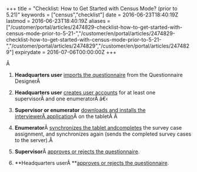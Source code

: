 ﻿+++
title = "Checklist: How to Get Started with Census Mode? (prior to 5.21)"
keywords = ["census","checklist"]
date = 2016-06-23T18:40:19Z
lastmod = 2016-06-23T18:40:19Z
aliases = ["/customer/portal/articles/2474829-checklist-how-to-get-started-with-census-mode-prior-to-5-21-","/customer/en/portal/articles/2474829-checklist-how-to-get-started-with-census-mode-prior-to-5-21-","/customer/portal/articles/2474829","/customer/en/portal/articles/2474829"]
expirydate = 2016-07-06T00:00:00Z
+++

Â 

1.  **Headquarters user** [imports the
    questionnaire](/getting-started/import-the-questionnaire-prior-to-5-21-)
    from the Questionnaire DesignerÂ 

2.  **Headquarters user** [creates user
    accounts](/getting-started/create-user-accounts-for-your-team-) for
    at least one supervisorÂ and one enumeratorÂ â€‹

3.  **Supervisor or enumerator** [downloads and installs the
    interviewerÂ application](/getting-started/download-and-install-the-interviewer-application)Â on
    the tabletÂ Â 

4.  **Enumerator**Â [synchronizes the tablet
    and](/getting-started/synchronization-completing-the-interview)[completes](/getting-started/synchronization-completing-the-interview)
    the survey case assignment, and synchronizes again (sends the
    completed survey cases to the server).Â 

5.  **Supervisor**Â [approves or rejects the
    questionnaire](/getting-started/supervisor-browsing-the-completed-interview).

6.  **Headquarters userÂ **[approves or rejects the
    questionnaire](/getting-started/headquarters-user-browsing-the-completed-interview).
